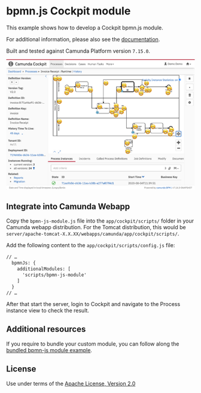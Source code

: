 bpmn.js Cockpit module
======================

This example shows how to develop a Cockpit bpmn.js module.

For additional information, please also see the [documentation](https://docs.camunda.org/manual/latest/webapps/cockpit/extend/configuration/#bpmn-diagram-viewer-bpmn-js).

Built and tested against Camunda Platform version `7.15.0`.

![Screenshot](screenshot.png)


Integrate into Camunda Webapp
-----------------------------

Copy the `bpmn-js-module.js` file into the `app/cockpit/scripts/` folder in your Camunda webapp distribution.
For the Tomcat distribution, this would be `server/apache-tomcat-X.X.XX/webapps/camunda/app/cockpit/scripts/`.

Add the following content to the `app/cockpit/scripts/config.js` file:

```
// …
  bpmnJs: {
    additionalModules: [
      'scripts/bpmn-js-module'
    ]
  }
// …
```
After that start the server, login to Cockpit and navigate to the Process instance view to check the result.

Additional resources
---------------------

If you require to bundle your custom module, you can follow along the [bundled bpmn-js module example](../cockpit-bpmn-js-module-bundled).


License
-------

Use under terms of the [Apache License, Version 2.0](http://www.apache.org/licenses/LICENSE-2.0)
